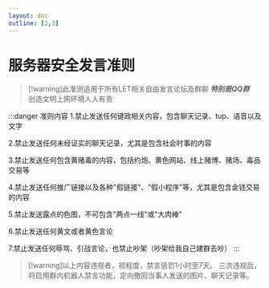 ```yaml
---
layout: doc
outline: [2,3]
---
```


# 服务器安全发言准则

> [!warning]此准测适用于所有LET相关自由发言论坛及群聊
> ***特别是QQ群***<br>
> 创造文明上网环境人人有责

:::danger 准则内容
1.禁止发送任何键政相关内容，包含聊天记录、tup、语音以及文字

2.禁止发送任何未经证实的聊天记录，尤其是包含社会时事的内容

3.禁止发送任何包含黄赌毒的内容，包括约炮、黄色网站、线上赌博、赌场、毒品交易等

4.禁止发送任何推广链接以及各种"假链接"、"假小程序"等，尤其是包含金钱交易的内容

5.禁止发送露点的色图，不可包含"两点一线"或"大肉棒"

6.禁止发送任何黄文或者黄色言论

7.禁止发送任何辱骂、引战言论，也禁止吵架（吵架给我自己建群去吵）
:::

> [!warning]以上内容违规者，视程度，禁言惩罚1小时至7天。
> 三次违规后，将启用群内机器人禁言功能，定向撤回当事人发送的图片、聊天记录等。